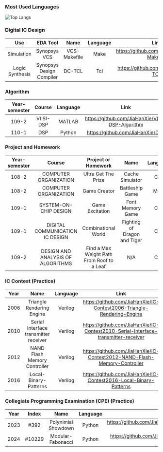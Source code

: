 
### Most Used Languages
![Top Langs](https://github-readme-stats.vercel.app/api/top-langs/?username=jiahanxie)

### Digital IC Design
| Use             | EDA Tool                 | Name         | Language | Link     |
| :-------------: | :----------------------: |:-----------: |:-------: | :------: |
| Simulation      | Synopsys VCS             | VCS-Makefile | Make     | https://github.com/JiaHanXie/VCS-Makefile |
| Logic Synthesis | Synopsys Design Compiler | DC-TCL       | Tcl      | https://github.com/JiaHanXie/DC-TCL       |

### Algorithm
| Year-semester | Course   | Language | Link      |
| :-----------: | :------: | :------: | :-------: |
| 109-2         | VLSI-DSP | MATLAB   | https://github.com/JiaHanXie/VLSI-DSP-Algorithm |
| 110-1         | DSP      | Python   | https://github.com/JiaHanXie/DSP                |

### Project and Homework
| Year-semester    | Course                    | Project or Homework     | Name                | Language | Link          |
| :--------------: | :-----------------------: | :---------------------: | :-----------------: | :------: | :-----------: |
| 108-2            | COMPUTER ORGANIZATION     | Ultra Get The Prize     | Cache Simulator     | C++      | https://github.com/JiaHanXie/Cache-Simulator|
| 108-2            | COMPUTER ORGANIZATION     | Game Creator            | Battleship Game     | MIPS     | https://github.com/JiaHanXie/Battleship-Game|
| 109-1            | SYSTEM-ON-CHIP DESIGN     | Game Excitation | Font Memory Game | C++ |https://github.com/JiaHanXie/Font-Memory-Game|
| 109-1            | DIGITAL COMMUNICATION IC DESIGN   | Combinational World | Fighting of Dragon and Tiger | C++ | https://github.com/JiaHanXie/Fighting-of-Dragon-and-Tiger |
| 109-2            | DESIGN AND ANALYSIS OF ALGORITHMS | Find a Max Weight Path From Roof to a Leaf | N/A   | C++ | https://github.com/JiaHanXie/Find-a-Max-Weight-Path-From-Roof-to-a-Leaf|

### IC Contest (Practice)
| Year | Name | Language | Link |
| :-: | :-: |:-: |:-: |
| 2006 | Triangle Rendering Engine | Verilog | https://github.com/JiaHanXie/IC-Contest2006-Triangle-Rendering-Engine |
| 2010 | Serial Interface transmitter receiver  | Verilog | https://github.com/JiaHanXie/IC-Contest2010-Serial-Interface-transmitter-receiver |
| 2012 | NAND Flash Memory Controller  | Verilog | https://github.com/JiaHanXie/IC-Contest2012-NAND-Flash-Memory-Controller |
| 2016 | Local-Binary-Patterns | Verilog | https://github.com/JiaHanXie/IC-Contest2016-Local-Binary-Patterns |

### Collegiate Programming Examination (CPE) (Practice)
| Year | Index   | Name                | Language | Link         |
| :--: | :-----: | :-----------------: | :------: | :----------: |
| 2023 | #392    | Polynimial Showdown | Python   | https://github.com/JiaHanXie/CPE/tree/main/Polynomial-Showdown |
| 2024 | #10229  | Modular-Fabonacci   | Python   | https://github.com/JiaHanXie/CPE/tree/main/Modular-Fabonacci   |

<!--
**JiaHanXie/JiaHanXie** is a ✨ _special_ ✨ repository because its `README.md` (this file) appears on your GitHub profile.

Here are some ideas to get you started:

- 🔭 I’m currently working on ...
- 🌱 I’m currently learning ...
- 👯 I’m looking to collaborate on ...
- 🤔 I’m looking for help with ...
- 💬 Ask me about ...
- 📫 How to reach me: ...
- 😄 Pronouns: ...
- ⚡ Fun fact: ...
-->
